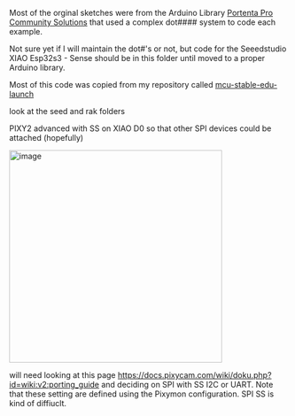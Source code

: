 Most of the orginal sketches were from the Arduino Library [Portenta Pro Community Solutions](https://github.com/hpssjellis/portenta-pro-community-solutions/tree/main/examples) that used a complex dot#### system to code each example.

Not sure yet if I will maintain the dot#'s or not, but code for the Seeedstudio XIAO  Esp32s3 - Sense should be in this folder until moved to a proper Arduino library.


Most of this code was copied from my repository called   [mcu-stable-edu-launch](https://github.com/hpssjellis/mcu-stable-edu-launch)


look at the seed and rak folders



PIXY2 advanced with SS on XIAO D0 so that other SPI devices could be attached (hopefully)


<img width="384" alt="image" src="https://github.com/hpssjellis/maker100-eco/assets/5605614/b0dbb78e-24a8-446e-9746-32f1ef8a0fb2">


will need looking at this page    https://docs.pixycam.com/wiki/doku.php?id=wiki:v2:porting_guide  and deciding on SPI with SS I2C or UART.  Note that these setting are defined using the Pixymon configuration.  SPI SS is kind of diffiuclt.
